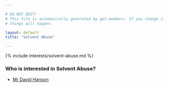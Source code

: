 ```yaml
---

# DO NOT EDIT!
# This file is automatically generated by get-members. If you change it, bad
# things will happen.

layout: default
title: "Solvent Abuse"

---
```


{% include interests/solvent-abuse.md %}

### Who is interested in Solvent Abuse?


* [Mr David Hanson](members/mr-david-hanson.html)
